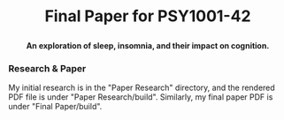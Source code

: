 # <p align=center>Final Paper for PSY1001-42</p>

**<p align=center>An exploration of sleep, insomnia, and their impact on cognition.</p>**

### Research & Paper

My initial research is in the "Paper Research" directory, and the rendered PDF file is under "Paper Research/build". Similarly, my final paper PDF is under "Final Paper/build".
